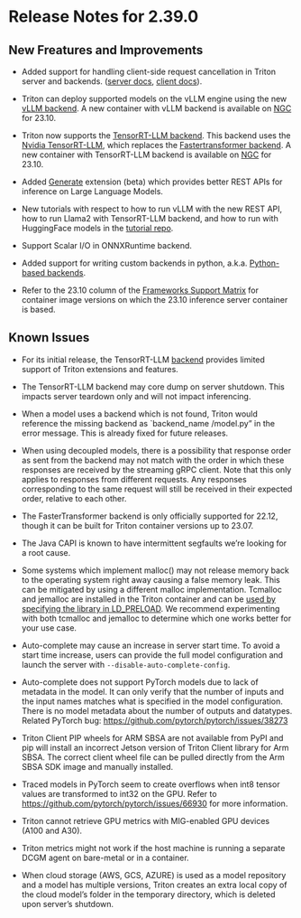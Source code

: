 <!--
# Copyright 2023, NVIDIA CORPORATION & AFFILIATES. All rights reserved.
#
# Redistribution and use in source and binary forms, with or without
# modification, are permitted provided that the following conditions
# are met:
#  * Redistributions of source code must retain the above copyright
#    notice, this list of conditions and the following disclaimer.
#  * Redistributions in binary form must reproduce the above copyright
#    notice, this list of conditions and the following disclaimer in the
#    documentation and/or other materials provided with the distribution.
#  * Neither the name of NVIDIA CORPORATION nor the names of its
#    contributors may be used to endorse or promote products derived
#    from this software without specific prior written permission.
#
# THIS SOFTWARE IS PROVIDED BY THE COPYRIGHT HOLDERS ``AS IS'' AND ANY
# EXPRESS OR IMPLIED WARRANTIES, INCLUDING, BUT NOT LIMITED TO, THE
# IMPLIED WARRANTIES OF MERCHANTABILITY AND FITNESS FOR A PARTICULAR
# PURPOSE ARE DISCLAIMED.  IN NO EVENT SHALL THE COPYRIGHT OWNER OR
# CONTRIBUTORS BE LIABLE FOR ANY DIRECT, INDIRECT, INCIDENTAL, SPECIAL,
# EXEMPLARY, OR CONSEQUENTIAL DAMAGES (INCLUDING, BUT NOT LIMITED TO,
# PROCUREMENT OF SUBSTITUTE GOODS OR SERVICES; LOSS OF USE, DATA, OR
# PROFITS; OR BUSINESS INTERRUPTION) HOWEVER CAUSED AND ON ANY THEORY
# OF LIABILITY, WHETHER IN CONTRACT, STRICT LIABILITY, OR TORT
# (INCLUDING NEGLIGENCE OR OTHERWISE) ARISING IN ANY WAY OUT OF THE USE
# OF THIS SOFTWARE, EVEN IF ADVISED OF THE POSSIBILITY OF SUCH DAMAGE.
-->

# Release Notes for 2.39.0

## New Freatures and Improvements

* Added support for handling client-side request cancellation in Triton server and backends. ([server docs](https://github.com/triton-inference-server/server/blob/r23.10/docs/user_guide/request_cancellation.md), [client docs](https://github.com/triton-inference-server/client/tree/r23.10#request-cancellation)).

* Triton can deploy supported models on the vLLM engine using the new [vLLM backend](https://github.com/triton-inference-server/vllm_backend/tree/r23.10). A new container with vLLM backend is available on [NGC](https://catalog.ngc.nvidia.com/orgs/nvidia/containers/tritonserver/tags) for 23.10.

* Triton now supports the [TensorRT-LLM backend](https://github.com/triton-inference-server/tensorrtllm_backend/tree/release/0.5.0). This backend uses the [Nvidia TensorRT-LLM](https://github.com/NVIDIA/TensorRT-LLM/tree/release/0.5.0), which replaces the [Fastertransformer backend](https://github.com/triton-inference-server/fastertransformer_backend). A new container with TensorRT-LLM backend is available on [NGC](https://catalog.ngc.nvidia.com/orgs/nvidia/containers/tritonserver/tags) for 23.10.

* Added [Generate](https://github.com/triton-inference-server/server/blob/main/docs/protocol/extension_generate.md) extension (beta) which provides better REST APIs for inference on Large Language Models.

* New tutorials with respect to how to run vLLM with the new REST API, how to run Llama2 with TensorRT-LLM backend, and how to run with HuggingFace models in the [tutorial repo](https://github.com/triton-inference-server/tutorials).

* Support Scalar I/O in ONNXRuntime backend.

* Added support for writing custom backends in python, a.k.a. [Python-based backends](https://github.com/triton-inference-server/backend/blob/main/docs/python_based_backends.md#python-based-backends).

* Refer to the 23.10 column of the [Frameworks Support Matrix](https://docs.nvidia.com/deeplearning/frameworks/support-matrix/index.html) for container image versions on which the 23.10 inference server container is based.

## Known Issues

* For its initial release, the TensorRT-LLM [backend](https://github.com/triton-inference-server/tensorrtllm_backend) provides limited support of Triton extensions and features.

* The TensorRT-LLM backend may core dump on server shutdown. This impacts server teardown only and will not impact inferencing.

* When a model uses a backend which is not found, Triton would reference the missing  backend as `backend_name /model.py” in the error message. This is already fixed for future releases.

* When using decoupled models, there is a possibility that response order as sent from the backend may not match with the order in which these responses are received by the streaming gRPC client. Note that this only applies to responses from different requests. Any responses corresponding to the same request will still be received in their expected order, relative to each other.

* The FasterTransformer backend is only officially supported for 22.12, though it can be built for Triton container versions up to 23.07.

* The Java CAPI is known to have intermittent segfaults we’re looking for a root cause.

* Some systems which implement malloc() may not release memory back to the operating system right away causing a false memory leak. This can be mitigated by using a different malloc implementation. Tcmalloc and jemalloc are installed in the Triton container and can be [used by specifying the library in LD_PRELOAD](https://github.com/triton-inference-server/server/blob/r22.12/docs/user_guide/model_management.md). We recommend experimenting with both tcmalloc and jemalloc to determine which one works better for your use case.

* Auto-complete may cause an increase in server start time. To avoid a start time increase, users can provide the full model configuration and launch the server with `--disable-auto-complete-config`.

* Auto-complete does not support PyTorch models due to lack of metadata in the model. It can only verify that the number of inputs and the input names matches what is specified in the model configuration. There is no model metadata about the number of outputs and datatypes. Related PyTorch bug: https://github.com/pytorch/pytorch/issues/38273

* Triton Client PIP wheels for ARM SBSA are not available from PyPI and pip will install an incorrect Jetson version of Triton Client library for Arm SBSA. The correct client wheel file can be pulled directly from the Arm SBSA SDK image and manually installed.

* Traced models in PyTorch seem to create overflows when int8 tensor values are transformed to int32 on the GPU. Refer to https://github.com/pytorch/pytorch/issues/66930 for more information.

* Triton cannot retrieve GPU metrics with MIG-enabled GPU devices (A100 and A30).

* Triton metrics might not work if the host machine is running a separate DCGM agent on bare-metal or in a container.

* When cloud storage (AWS, GCS, AZURE) is used as a model repository and a model has multiple versions, Triton creates an extra local copy of the cloud model’s folder in the temporary directory, which is deleted upon server’s shutdown.
